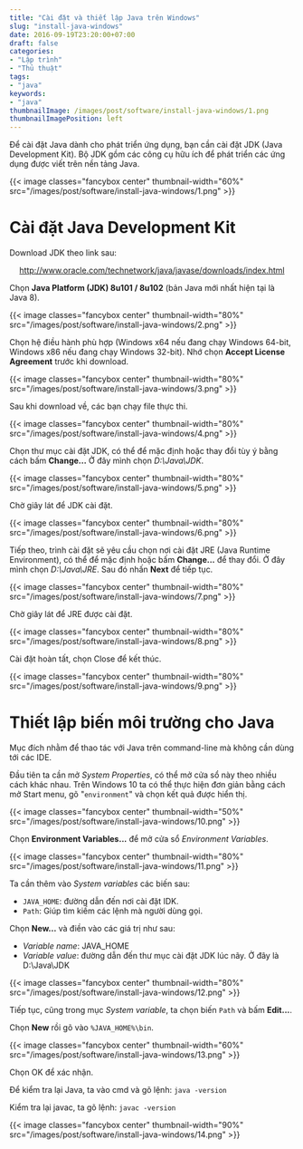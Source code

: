 ```yaml
---
title: "Cài đặt và thiết lập Java trên Windows"
slug: "install-java-windows"
date: 2016-09-19T23:20:00+07:00
draft: false
categories:
- "Lập trình"
- "Thủ thuật"
tags:
- "java"
keywords:
- "java"
thumbnailImage: /images/post/software/install-java-windows/1.png
thumbnailImagePosition: left
---
```


Để cài đặt Java dành cho phát triển ứng dụng, bạn cần cài đặt JDK (Java Development Kit). Bộ JDK gồm các công cụ hữu ích để phát triển các ứng dụng được viết trên nền tảng Java.

<!--more-->

{{< image classes="fancybox center" thumbnail-width="60%" src="/images/post/software/install-java-windows/1.png" >}}

# Cài đặt Java Development Kit

Download JDK theo link sau:

[<p style="text-align:center">http://www.oracle.com/technetwork/java/javase/downloads/index.html</p>](http://www.oracle.com/technetwork/java/javase/downloads/index.html)

Chọn **Java Platform (JDK) 8u101 / 8u102** (bản Java mới nhất hiện tại là Java 8).

{{< image classes="fancybox center" thumbnail-width="80%" src="/images/post/software/install-java-windows/2.png" >}}

Chọn hệ điều hành phù hợp (Windows x64 nếu đang chạy Windows 64-bit, Windows x86 nếu đang chạy Windows 32-bit). Nhớ chọn **Accept License Agreement** trước khi download.

{{< image classes="fancybox center" thumbnail-width="80%" src="/images/post/software/install-java-windows/3.png" >}}

Sau khi download về, các bạn chạy file thực thi.

{{< image classes="fancybox center" thumbnail-width="80%" src="/images/post/software/install-java-windows/4.png" >}}

Chọn thư mục cài đặt JDK, có thể để mặc định hoặc thay đổi tùy ý bằng cách bấm **Change...** Ở đây mình chọn *D:\Java\JDK*.

{{< image classes="fancybox center" thumbnail-width="80%" src="/images/post/software/install-java-windows/5.png" >}}

Chờ giây lát để JDK cài đặt.

{{< image classes="fancybox center" thumbnail-width="80%" src="/images/post/software/install-java-windows/6.png" >}}

Tiếp theo, trình cài đặt sẽ yêu cầu chọn nơi cài đặt JRE (Java Runtime Environment), có thể để mặc định hoặc bấm **Change...** để thay đổi. Ở đây mình chọn *D:\Java\JRE*. Sau đó nhấn **Next** để tiếp tục.

{{< image classes="fancybox center" thumbnail-width="80%" src="/images/post/software/install-java-windows/7.png" >}}

Chờ giây lát để JRE được cài đặt.

{{< image classes="fancybox center" thumbnail-width="80%" src="/images/post/software/install-java-windows/8.png" >}}

Cài đặt hoàn tất, chọn Close để kết thúc.

{{< image classes="fancybox center" thumbnail-width="80%" src="/images/post/software/install-java-windows/9.png" >}}

# Thiết lập biến môi trường cho Java

Mục đích nhằm để thao tác với Java trên command-line mà không cần dùng tới các IDE.

Đầu tiên ta cần mở *System Properties*, có thể mở cửa sổ này theo nhiều cách khác nhau. Trên Windows 10 ta có thể thực hiện đơn giản bằng cách mở Start menu, gõ "`environment`" và chọn kết quả được hiển thị.

{{< image classes="fancybox center" thumbnail-width="50%" src="/images/post/software/install-java-windows/10.png" >}}

Chọn **Environment Variables...** để mở cửa sổ *Environment Variables*.

{{< image classes="fancybox center" thumbnail-width="80%" src="/images/post/software/install-java-windows/11.png" >}}

Ta cần thêm vào *System variables* các biến sau:

- `JAVA_HOME`: đường dẫn đến nơi cài đặt IDK.
- `Path`: Giúp tìm kiếm các lệnh mà người dùng gọi.

Chọn **New...** và điền vào các giá trị như sau:

- *Variable name*: JAVA_HOME
- *Variable value*: đường dẫn đến thư mục cài đặt JDK lúc nãy. Ở đây là D:\Java\JDK

{{< image classes="fancybox center" thumbnail-width="80%" src="/images/post/software/install-java-windows/12.png" >}}

Tiếp tục, cũng trong mục *System variable*, ta chọn biến `Path` và bấm **Edit...**.

Chọn **New** rồi gõ vào `%JAVA_HOME%\bin`.

{{< image classes="fancybox center" thumbnail-width="60%" src="/images/post/software/install-java-windows/13.png" >}}

Chọn OK để xác nhận.

Để kiểm tra lại Java, ta vào cmd và gõ lệnh: `java -version`

Kiểm tra lại javac, ta gõ lệnh: `javac -version`

{{< image classes="fancybox center" thumbnail-width="90%" src="/images/post/software/install-java-windows/14.png" >}}

